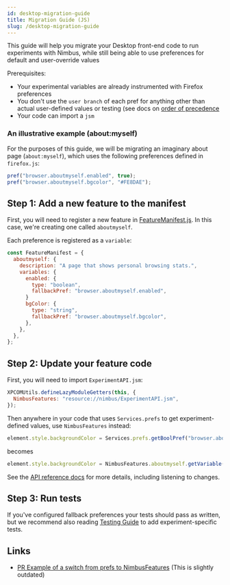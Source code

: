 ```yaml
---
id: desktop-migration-guide
title: Migration Guide (JS)
slug: /desktop-migration-guide
---
```


This guide will help you migrate your Desktop front-end code to run experiments with Nimbus, while still being able to use preferences for default and user-override values

Prerequisites: 
* Your experimental variables are already instrumented with Firefox preferences
* You don't use the `user branch` of each pref for anything other than actual user-defined values or testing (see docs on [order of precedence](/desktop-feature-api#configuration-sources)
* Your code can import a `jsm`

### An illustrative example (about:myself)

For the purposes of this guide, we will be migrating an imaginary about page (`about:myself`), which uses the following preferences defined in `firefox.js`:

```js
pref("browser.aboutmyself.enabled", true);
pref("browser.aboutmyself.bgcolor", "#FE8DAE");
```

## Step 1: Add a new feature to the manifest

First, you will need to register a new feature in [FeatureManifest.js](https://searchfox.org/mozilla-central/source/toolkit/components/nimbus/FeatureManifest.js). In this case, we're creating one called `aboutmyself`.

Each preference is registered as a `variable`:

```js
const FeatureManifest = {
  aboutmyself: {
    description: "A page that shows personal browsing stats.",
    variables: {
      enabled: {
        type: "boolean",
        fallbackPref: "browser.aboutmyself.enabled",
      }
      bgColor: {
        type: "string",
        fallbackPref: "browser.aboutmyself.bgcolor",
      },
    },
  },
};

```

## Step 2: Update your feature code

First, you will need to import `ExperimentAPI.jsm`:

```js
XPCOMUtils.defineLazyModuleGetters(this, {
  NimbusFeatures: "resource://nimbus/ExperimentAPI.jsm",
});
```

Then anywhere in your code that uses `Services.prefs` to get experiment-defined values, use `NimbusFeatures` instead:

```js
element.style.backgroundColor = Services.prefs.getBoolPref("browser.aboutmyself.bgColor");
```

becomes

```js
element.style.backgroundColor = NimbusFeatures.aboutmyself.getVariable("bgColor");
```

See the [API reference docs](/desktop-feature-api#api-reference-guide) for more details, including listening to changes.

## Step 3: Run tests

If you've configured fallback preferences your tests should pass as written, but we recommend also reading [Testing Guide](/desktop-frontend-testing) to add experiment-specific tests.

## Links

- [PR Example of a switch from prefs to NimbusFeatures](https://phabricator.services.mozilla.com/D118760) (This is slightly outdated) 
